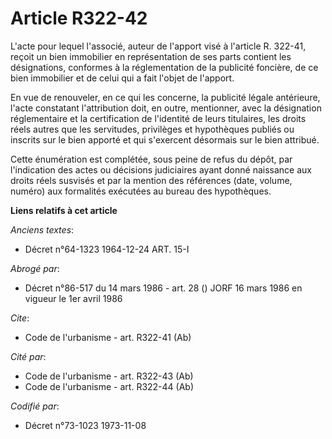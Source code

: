 # Article R322-42

L'acte pour lequel l'associé, auteur de l'apport visé à l'article R. 322-41, reçoit un bien immobilier en représentation de
ses parts contient les désignations, conformes à la réglementation de la publicité foncière, de ce bien immobilier et de
celui qui a fait l'objet de l'apport.

En vue de renouveler, en ce qui les concerne, la publicité légale antérieure, l'acte constatant l'attribution doit, en outre,
mentionner, avec la désignation réglementaire et la certification de l'identité de leurs titulaires, les droits réels autres
que les servitudes, privilèges et hypothèques publiés ou inscrits sur le bien apporté et qui s'exercent désormais sur le bien
attribué.

Cette énumération est complétée, sous peine de refus du dépôt, par l'indication des actes ou décisions judiciaires ayant
donné naissance aux droits réels susvisés et par la mention des références (date, volume, numéro) aux formalités exécutées au
bureau des hypothèques.

**Liens relatifs à cet article**

_Anciens textes_:

  - Décret n°64-1323 1964-12-24 ART. 15-I

_Abrogé par_:

  - Décret n°86-517 du 14 mars 1986 - art. 28 () JORF 16 mars 1986 en vigueur le 1er avril 1986

_Cite_:

  - Code de l'urbanisme - art. R322-41 (Ab)

_Cité par_:

  - Code de l'urbanisme - art. R322-43 (Ab)
  - Code de l'urbanisme - art. R322-44 (Ab)

_Codifié par_:

  - Décret n°73-1023 1973-11-08
